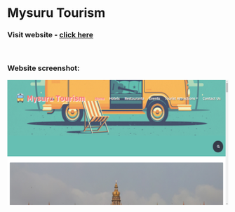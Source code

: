 # Mysuru Tourism

### Visit website - [click here](https://codifiers-in.github.io/Mysuru-Tourism)

<br>

### Website screenshot:

<img src="img/website-screenshot.png">

